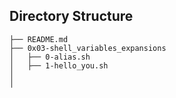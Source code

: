 ## Directory Structure
```
├── README.md
├── 0x03-shell_variables_expansions
│   ├── 0-alias.sh
│   ├── 1-hello_you.sh
│   
│  